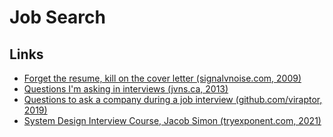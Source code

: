 # Job Search

## Links
- [Forget the resume, kill on the cover letter (signalvnoise.com, 2009)](https://signalvnoise.com/posts/1748-forget-the-resume-kill-on-the-cover-letter)
- [Questions I'm asking in interviews (jvns.ca, 2013)](https://jvns.ca/blog/2013/12/30/questions-im-asking-in-interviews/)
- [Questions to ask a company during a job interview (github.com/viraptor, 2019)](https://github.com/viraptor/reverse-interview)
- [System Design Interview Course, Jacob Simon (tryexponent.com, 2021)](https://www.tryexponent.com/courses/system-design-interview)